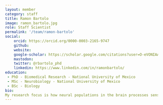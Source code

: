 ```yaml
---
layout: member
category: staff
title: Ramon Bartolo
image: ramon_bartolo.jpg
role: Staff Scientist
permalink: '/team/ramon-bartolo'
social:
    orcid: https://orcid.org/0000-0003-2165-9747
    github: 
    website: 
    google-scholar: https://scholar.google.com/citations?user=O-eVONIAAAAJ&hl=en
    mastodon: 
    twitter: @rbartolo_phd
    linkedin: https://www.linkedin.com/in/ramonbartolo/
education:
 - PhD - Biomedical Research - National University of Mexico
 - MSc - Neurobiology - National University of Mexico
 - BSc - Biology
bio:
My research focus is how neural populations in the brain processes sensory inputs to extract relevant environmental information and elicit the appropriate behavioral response. Such a decision making process requires inferring the state of the world from the noisy sensory input, then learning the outcomes associated to different stimuli/actions, and also the selecting and executing a specific action to get the desired outcome. This process engages large scale sensorimotor loops.
---
```

